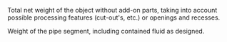 Total net weight of the object without add-on parts, taking into account possible processing features (cut-out's, etc.) or openings and recesses.


<!-- comment -->


Weight of the pipe segment, including contained fluid as designed.
